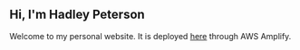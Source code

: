 ## Hi, I'm Hadley Peterson
Welcome to my personal website. It is deployed [here](https://www.hadleypeterson.info/) through AWS Amplify.
